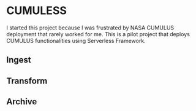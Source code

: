# CUMULESS

I started this project because I was frustrated by NASA CUMULUS deployment that rarely worked for me.
This is a pilot project that deploys CUMULUS functionalities using Serverless Framework.

## Ingest

## Transform

## Archive
